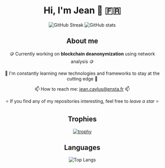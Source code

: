 <div align="center">

# Hi, I'm Jean 👋 🇫🇷

![GitHub Streak](https://github-readme-streak-stats.herokuapp.com?user=Pallandos&date_format=j%20M%5B%20Y%5D&exclude_days=Sun%2CSat)
![GitHub stats](https://github-readme-stats.vercel.app/api?username=pallandos&show_icons=true&count_private=true)

## About me

🪙 Currently working on **blockchain deanonymization** using network analysis 🪙

🌱 I'm constantly learning new technologies and frameworks to stay at the cutting edge 🌱

📫 How to reach me: [jean.caylus@ensta.fr](mailto:jean.caylus@ensta.fr) 📫

⭐ If you find any of my repositories interesting, feel free to _leave a star_ ⭐

## Trophies

[![trophy](https://github-profile-trophy.vercel.app/?username=pallandos&title=-Reviews&column=4)](https://github.com/ryo-ma/github-profile-trophy)

## Languages

![Top Langs](https://github-readme-stats.vercel.app/api/top-langs/?username=pallandos&hide=c,rust)

</div>
